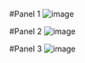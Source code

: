 #Panel 1
![image](https://github.com/user-attachments/assets/9d9955d5-74cb-4ed0-a76c-19c8571c180a)

#Panel 2
![image](https://github.com/user-attachments/assets/b142a7e5-7d7f-469e-9ada-f29a4268ad68)

#Panel 3
![image](https://github.com/user-attachments/assets/967e36b5-47ca-4ed6-97ca-6076a0f97afb)

